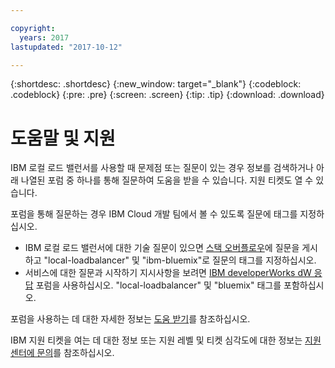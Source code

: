 ```yaml
---

copyright:
  years: 2017
lastupdated: "2017-10-12"

---
```


{:shortdesc: .shortdesc}
{:new_window: target="_blank"}
{:codeblock: .codeblock}
{:pre: .pre}
{:screen: .screen}
{:tip: .tip}
{:download: .download}

# 도움말 및 지원

IBM 로컬 로드 밸런서를 사용할 때 문제점 또는 질문이 있는 경우 정보를 검색하거나 아래 나열된 포럼 중 하나를 통해 질문하여 도움을 받을 수 있습니다. 지원 티켓도 열 수 있습니다.

포럼을 통해 질문하는 경우 IBM Cloud 개발 팀에서 볼 수 있도록 질문에 태그를 지정하십시오.

* IBM 로컬 로드 밸런서에 대한 기술 질문이 있으면 [스택 오버플로우](https://stackoverflow.com/search?q=local-loadbalancer+ibm-bluemix)에 질문을 게시하고 "local-loadbalancer" 및 "ibm-bluemix"로 질문의 태그를 지정하십시오.
* 서비스에 대한 질문과 시작하기 지시사항을 보려면 [IBM developerWorks dW 응답](https://developer.ibm.com/answers/topics/local-loadbalancer.html?smartspace=bluemix) 포럼을 사용하십시오. "local-loadbalancer" 및 "bluemix" 태그를 포함하십시오.

포럼을 사용하는 데 대한 자세한 정보는 [도움 받기](https://console.bluemix.net/docs/support/index.html#getting-help)를 참조하십시오.

IBM 지원 티켓을 여는 데 대한 정보 또는 지원 레벨 및 티켓 심각도에 대한 정보는 [지원 센터에 문의](https://console.bluemix.net/docs/support/index.html#contacting-support)를 참조하십시오.
